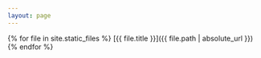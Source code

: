 ```yaml
---
layout: page
---
```

{% for file in site.static_files %}
  [{{ file.title }}]({{ file.path | absolute_url }})
{% endfor %}
